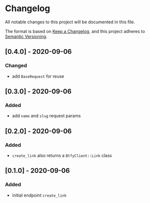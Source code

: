 # Changelog
All notable changes to this project will be documented in this file.

The format is based on [Keep a Changelog](https://keepachangelog.com/en/1.0.0/),
and this project adheres to [Semantic Versioning](https://semver.org/spec/v2.0.0.html).

## [0.4.0] - 2020-09-06
### Changed
- add `BaseRequest` for reuse

## [0.3.0] - 2020-09-06
### Added
- add `name` and `slug` request params

## [0.2.0] - 2020-09-06
### Added
- `create_link` also returns a `BtfyClient::Link` class

## [0.1.0] - 2020-09-06
### Added
- initial endpoint `create_link`
